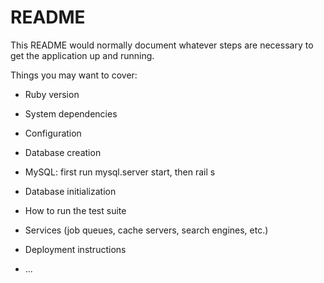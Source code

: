 # README

This README would normally document whatever steps are necessary to get the
application up and running.

Things you may want to cover:

* Ruby version

* System dependencies

* Configuration

* Database creation
- MySQL: first run mysql.server start, then rail s 

* Database initialization

* How to run the test suite

* Services (job queues, cache servers, search engines, etc.)

* Deployment instructions

* ...
